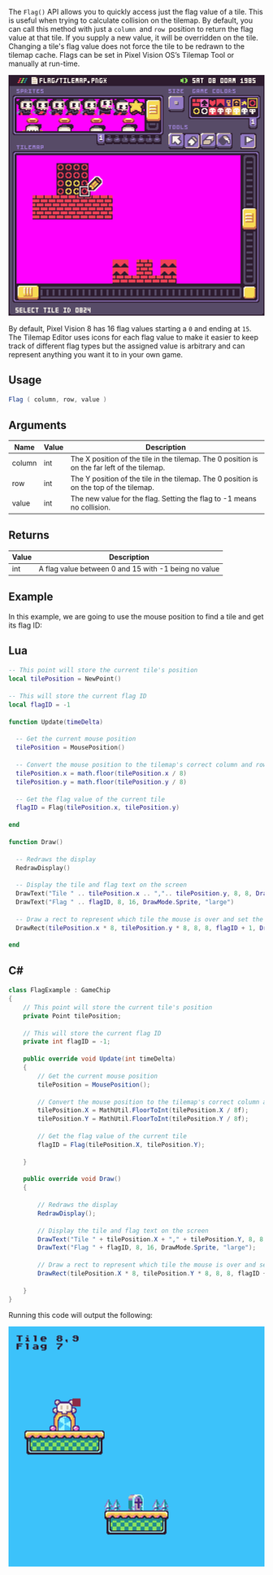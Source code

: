 The `Flag()` API allows you to quickly access just the flag value of a tile. This is useful when trying to calculate collision on the tilemap. By default, you can call this method with just a `column `and `row `position to return the flag value at that tile. If you supply a new value, it will be overridden on the tile. Changing a tile's flag value does not force the tile to be redrawn to the tilemap cache. Flags can be set in Pixel Vision OS’s Tilemap Tool or manually at run-time.

![image alt text](images/Flag_image_0.png)

By default, Pixel Vision 8 has 16 flag values starting a `0` and ending at `15`. The Tilemap Editor uses icons for each flag value to make it easier to keep track of different flag types but the assigned value is arbitrary and can represent anything you want it to in your own game.

## Usage

```csharp
Flag ( column, row, value )
```

## Arguments

| Name   | Value | Description                                                                                    |
|--------|-------|------------------------------------------------------------------------------------------------|
| column | int   | The X position of the tile in the tilemap\. The 0 position is on the far left of the tilemap\. |
| row    | int   | The Y position of the tile in the tilemap\. The 0 position is on the top of the tilemap\.      |
| value  | int   | The new value for the flag\. Setting the flag to \-1 means no collision\.                      |


## Returns

| Value | Description                                           |
|-------|-------------------------------------------------------|
| int   | A flag value between 0 and 15 with \-1 being no value |


## Example

In this example, we are going to use the mouse position to find a tile and get its flag ID:



## Lua

```lua
-- This point will store the current tile's position
local tilePosition = NewPoint()

-- This will store the current flag ID
local flagID = -1

function Update(timeDelta)

  -- Get the current mouse position
  tilePosition = MousePosition()

  -- Convert the mouse position to the tilemap's correct column and row
  tilePosition.x = math.floor(tilePosition.x / 8)
  tilePosition.y = math.floor(tilePosition.y / 8)

  -- Get the flag value of the current tile
  flagID = Flag(tilePosition.x, tilePosition.y)

end

function Draw()

  -- Redraws the display
  RedrawDisplay()

  -- Display the tile and flag text on the screen
  DrawText("Tile " .. tilePosition.x .. ",".. tilePosition.y, 8, 8, DrawMode.Sprite, "large")
  DrawText("Flag " .. flagID, 8, 16, DrawMode.Sprite, "large")

  -- Draw a rect to represent which tile the mouse is over and set the color to match the flag ID plus 1
  DrawRect(tilePosition.x * 8, tilePosition.y * 8, 8, 8, flagID + 1, DrawMode.Sprite)

end
```



## C#

```csharp
class FlagExample : GameChip
{
    // This point will store the current tile's position
    private Point tilePosition;

    // This will store the current flag ID
    private int flagID = -1;

    public override void Update(int timeDelta)
    {
        // Get the current mouse position
        tilePosition = MousePosition();

        // Convert the mouse position to the tilemap's correct column and row
        tilePosition.X = MathUtil.FloorToInt(tilePosition.X / 8f);
        tilePosition.Y = MathUtil.FloorToInt(tilePosition.Y / 8f);

        // Get the flag value of the current tile
        flagID = Flag(tilePosition.X, tilePosition.Y);

    }

    public override void Draw()
    {

        // Redraws the display
        RedrawDisplay();

        // Display the tile and flag text on the screen
        DrawText("Tile " + tilePosition.X + "," + tilePosition.Y, 8, 8, DrawMode.Sprite, "large");
        DrawText("Flag " + flagID, 8, 16, DrawMode.Sprite, "large");

        // Draw a rect to represent which tile the mouse is over and set the color to match the flag ID plus 1
        DrawRect(tilePosition.X * 8, tilePosition.Y * 8, 8, 8, flagID + 1, DrawMode.Sprite);

    }
}
```



Running this code will output the following:

![image alt text](images/FlagOutput_image_0.png)


